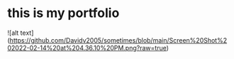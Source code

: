 # this is my portfolio 
![alt text] (https://github.com/Davidv2005/sometimes/blob/main/Screen%20Shot%202022-02-14%20at%204.36.10%20PM.png?raw=true)
